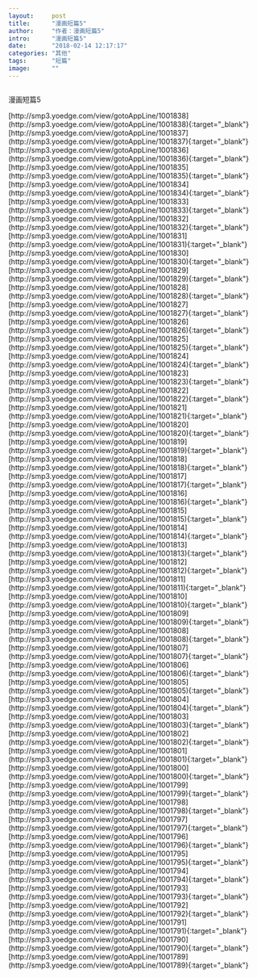 ```yaml
---
layout:     post
title:      "漫画短篇5"
author:     "作者：漫画短篇5"
intro:      "漫画短篇5"
date:       "2018-02-14 12:17:17"
categories: "其他"
tags:       "短篇"
image:      ""
---
```

<div style="text-align: center">
<p><img src=""/></p>
</div>
<p class="post-meta">
<span>漫画短篇5</span>
</p>
[http://smp3.yoedge.com/view/gotoAppLine/1001838](http://smp3.yoedge.com/view/gotoAppLine/1001838){:target="_blank"}
[http://smp3.yoedge.com/view/gotoAppLine/1001837](http://smp3.yoedge.com/view/gotoAppLine/1001837){:target="_blank"}
[http://smp3.yoedge.com/view/gotoAppLine/1001836](http://smp3.yoedge.com/view/gotoAppLine/1001836){:target="_blank"}
[http://smp3.yoedge.com/view/gotoAppLine/1001835](http://smp3.yoedge.com/view/gotoAppLine/1001835){:target="_blank"}
[http://smp3.yoedge.com/view/gotoAppLine/1001834](http://smp3.yoedge.com/view/gotoAppLine/1001834){:target="_blank"}
[http://smp3.yoedge.com/view/gotoAppLine/1001833](http://smp3.yoedge.com/view/gotoAppLine/1001833){:target="_blank"}
[http://smp3.yoedge.com/view/gotoAppLine/1001832](http://smp3.yoedge.com/view/gotoAppLine/1001832){:target="_blank"}
[http://smp3.yoedge.com/view/gotoAppLine/1001831](http://smp3.yoedge.com/view/gotoAppLine/1001831){:target="_blank"}
[http://smp3.yoedge.com/view/gotoAppLine/1001830](http://smp3.yoedge.com/view/gotoAppLine/1001830){:target="_blank"}
[http://smp3.yoedge.com/view/gotoAppLine/1001829](http://smp3.yoedge.com/view/gotoAppLine/1001829){:target="_blank"}
[http://smp3.yoedge.com/view/gotoAppLine/1001828](http://smp3.yoedge.com/view/gotoAppLine/1001828){:target="_blank"}
[http://smp3.yoedge.com/view/gotoAppLine/1001827](http://smp3.yoedge.com/view/gotoAppLine/1001827){:target="_blank"}
[http://smp3.yoedge.com/view/gotoAppLine/1001826](http://smp3.yoedge.com/view/gotoAppLine/1001826){:target="_blank"}
[http://smp3.yoedge.com/view/gotoAppLine/1001825](http://smp3.yoedge.com/view/gotoAppLine/1001825){:target="_blank"}
[http://smp3.yoedge.com/view/gotoAppLine/1001824](http://smp3.yoedge.com/view/gotoAppLine/1001824){:target="_blank"}
[http://smp3.yoedge.com/view/gotoAppLine/1001823](http://smp3.yoedge.com/view/gotoAppLine/1001823){:target="_blank"}
[http://smp3.yoedge.com/view/gotoAppLine/1001822](http://smp3.yoedge.com/view/gotoAppLine/1001822){:target="_blank"}
[http://smp3.yoedge.com/view/gotoAppLine/1001821](http://smp3.yoedge.com/view/gotoAppLine/1001821){:target="_blank"}
[http://smp3.yoedge.com/view/gotoAppLine/1001820](http://smp3.yoedge.com/view/gotoAppLine/1001820){:target="_blank"}
[http://smp3.yoedge.com/view/gotoAppLine/1001819](http://smp3.yoedge.com/view/gotoAppLine/1001819){:target="_blank"}
[http://smp3.yoedge.com/view/gotoAppLine/1001818](http://smp3.yoedge.com/view/gotoAppLine/1001818){:target="_blank"}
[http://smp3.yoedge.com/view/gotoAppLine/1001817](http://smp3.yoedge.com/view/gotoAppLine/1001817){:target="_blank"}
[http://smp3.yoedge.com/view/gotoAppLine/1001816](http://smp3.yoedge.com/view/gotoAppLine/1001816){:target="_blank"}
[http://smp3.yoedge.com/view/gotoAppLine/1001815](http://smp3.yoedge.com/view/gotoAppLine/1001815){:target="_blank"}
[http://smp3.yoedge.com/view/gotoAppLine/1001814](http://smp3.yoedge.com/view/gotoAppLine/1001814){:target="_blank"}
[http://smp3.yoedge.com/view/gotoAppLine/1001813](http://smp3.yoedge.com/view/gotoAppLine/1001813){:target="_blank"}
[http://smp3.yoedge.com/view/gotoAppLine/1001812](http://smp3.yoedge.com/view/gotoAppLine/1001812){:target="_blank"}
[http://smp3.yoedge.com/view/gotoAppLine/1001811](http://smp3.yoedge.com/view/gotoAppLine/1001811){:target="_blank"}
[http://smp3.yoedge.com/view/gotoAppLine/1001810](http://smp3.yoedge.com/view/gotoAppLine/1001810){:target="_blank"}
[http://smp3.yoedge.com/view/gotoAppLine/1001809](http://smp3.yoedge.com/view/gotoAppLine/1001809){:target="_blank"}
[http://smp3.yoedge.com/view/gotoAppLine/1001808](http://smp3.yoedge.com/view/gotoAppLine/1001808){:target="_blank"}
[http://smp3.yoedge.com/view/gotoAppLine/1001807](http://smp3.yoedge.com/view/gotoAppLine/1001807){:target="_blank"}
[http://smp3.yoedge.com/view/gotoAppLine/1001806](http://smp3.yoedge.com/view/gotoAppLine/1001806){:target="_blank"}
[http://smp3.yoedge.com/view/gotoAppLine/1001805](http://smp3.yoedge.com/view/gotoAppLine/1001805){:target="_blank"}
[http://smp3.yoedge.com/view/gotoAppLine/1001804](http://smp3.yoedge.com/view/gotoAppLine/1001804){:target="_blank"}
[http://smp3.yoedge.com/view/gotoAppLine/1001803](http://smp3.yoedge.com/view/gotoAppLine/1001803){:target="_blank"}
[http://smp3.yoedge.com/view/gotoAppLine/1001802](http://smp3.yoedge.com/view/gotoAppLine/1001802){:target="_blank"}
[http://smp3.yoedge.com/view/gotoAppLine/1001801](http://smp3.yoedge.com/view/gotoAppLine/1001801){:target="_blank"}
[http://smp3.yoedge.com/view/gotoAppLine/1001800](http://smp3.yoedge.com/view/gotoAppLine/1001800){:target="_blank"}
[http://smp3.yoedge.com/view/gotoAppLine/1001799](http://smp3.yoedge.com/view/gotoAppLine/1001799){:target="_blank"}
[http://smp3.yoedge.com/view/gotoAppLine/1001798](http://smp3.yoedge.com/view/gotoAppLine/1001798){:target="_blank"}
[http://smp3.yoedge.com/view/gotoAppLine/1001797](http://smp3.yoedge.com/view/gotoAppLine/1001797){:target="_blank"}
[http://smp3.yoedge.com/view/gotoAppLine/1001796](http://smp3.yoedge.com/view/gotoAppLine/1001796){:target="_blank"}
[http://smp3.yoedge.com/view/gotoAppLine/1001795](http://smp3.yoedge.com/view/gotoAppLine/1001795){:target="_blank"}
[http://smp3.yoedge.com/view/gotoAppLine/1001794](http://smp3.yoedge.com/view/gotoAppLine/1001794){:target="_blank"}
[http://smp3.yoedge.com/view/gotoAppLine/1001793](http://smp3.yoedge.com/view/gotoAppLine/1001793){:target="_blank"}
[http://smp3.yoedge.com/view/gotoAppLine/1001792](http://smp3.yoedge.com/view/gotoAppLine/1001792){:target="_blank"}
[http://smp3.yoedge.com/view/gotoAppLine/1001791](http://smp3.yoedge.com/view/gotoAppLine/1001791){:target="_blank"}
[http://smp3.yoedge.com/view/gotoAppLine/1001790](http://smp3.yoedge.com/view/gotoAppLine/1001790){:target="_blank"}
[http://smp3.yoedge.com/view/gotoAppLine/1001789](http://smp3.yoedge.com/view/gotoAppLine/1001789){:target="_blank"}


